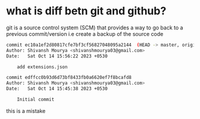 # what is diff betn git and github?

git is a source control system (SCM) that provides a way to go back to a previous commit/version i.e create a backup of the source code

``` bash
commit ec10a1ef2d80817cfe7bf3cf56827048095a2144  (HEAD -> master, origin/master) #ec10a1ef2d80817cfe7bf3cf56827048095a2144 is the commit hash, which is made by the sha algorithm
Author: Shivansh Mourya <shivanshmourya03@gmail.com>
Date:   Sat Oct 14 15:56:22 2023 +0530

    add extensions.json

commit edffcc0b93d6d73bf8433fb0a6620ef7f8bcafd8
Author: Shivansh Mourya <shivanshmourya03@gmail.com>
Date:   Sat Oct 14 15:45:38 2023 +0530

    Initial commit

```

this is a mistake
